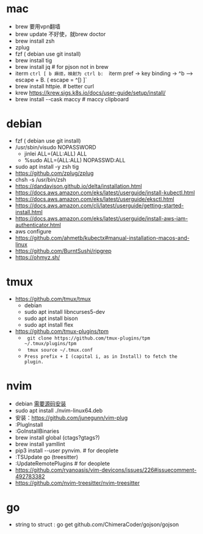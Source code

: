 # mac

* brew 要用vpn翻墙
* brew update 不好使，就brew doctor
* brew install zsh
* zplug
* fzf ( debian use git install)
* brew install tig
* brew install jq # for pjson not in brew
* iterm `ctrl [ b 麻烦，映射为 ctrl b:  `iterm pref -> key binding -> ^b --> escape + B. ( escape = ^[) ]`
*  brew install httpie. # better curl
*  krew https://krew.sigs.k8s.io/docs/user-guide/setup/install/
* brew install --cask maccy # maccy clipboard

# debian

* fzf ( debian use git install)
* /usr/sbin/visudo NOPASSWORD
  * jinlei  ALL=(ALL:ALL) ALL
  * %sudo   ALL=(ALL:ALL) NOPASSWD:ALL
*  sudo apt install -y zsh tig
*  https://github.com/zplug/zplug
*   chsh -s /usr/bin/zsh
*   https://dandavison.github.io/delta/installation.html
* https://docs.aws.amazon.com/eks/latest/userguide/install-kubectl.html
* https://docs.aws.amazon.com/eks/latest/userguide/eksctl.html
* https://docs.aws.amazon.com/cli/latest/userguide/getting-started-install.html
* https://docs.aws.amazon.com/eks/latest/userguide/install-aws-iam-authenticator.html
* aws configure
* https://github.com/ahmetb/kubectx#manual-installation-macos-and-linux
* https://github.com/BurntSushi/ripgrep
* https://ohmyz.sh/


# tmux

* https://github.com/tmux/tmux
  * debian
  *  sudo apt install libncurses5-dev
  *  sudo apt install bison
  *  sudo apt install flex
* https://github.com/tmux-plugins/tpm   
  * ` git clone https://github.com/tmux-plugins/tpm ~/.tmux/plugins/tpm`
  * ` tmux source ~/.tmux.conf`
  * `Press prefix + I (capital i, as in Install) to fetch the plugin.`



# nvim

* debian [需要源码安装](https://github.com/neovim/neovim/releases/tag/v0.7.2)  
*  sudo apt install  ./nvim-linux64.deb
* 安装：https://github.com/junegunn/vim-plug 
* :PlugInstall
* :GoInstallBinaries
* brew install global (ctags?gtags?)
* brew install yamllint
* pip3 install --user pynvim.  # for deoplete
* :TSUpdate go (treesitter)
* :UpdateRemotePlugins # for deoplete
* https://github.com/ryanoasis/vim-devicons/issues/226#issuecomment-492783382
* https://github.com/nvim-treesitter/nvim-treesitter


# go

* string to struct : go get github.com/ChimeraCoder/gojson/gojson
